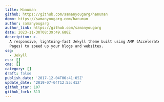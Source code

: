 ```yaml
---
title: Hanuman
github: https://github.com/samanyougarg/hanuman
demo: https://samanyougarg.com/hanuman
author: samanyougarg
author_link: https://github.com/samanyougarg
date: 2023-11-30T08:39:49.688Z
description: >-
  A responsive, lightning-fast Jekyll theme built using AMP (Accelerated Mobile
  Pages) to speed up your blogs and websites.
ssg:
  - Jekyll
css: []
cms: []
category: []
draft: false
publish_date: '2017-12-04T06:41:05Z'
update_date: '2019-07-04T12:55:41Z'
github_star: 107
github_fork: 313
---
```

